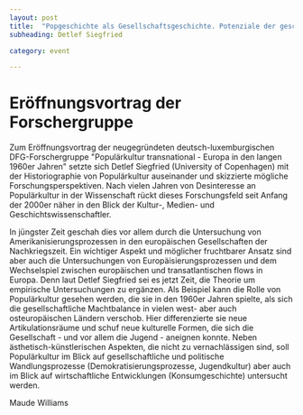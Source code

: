 ```yaml
---
layout: post
title:  "Popgeschichte als Gesellschaftsgeschichte. Potenziale der geschichtswissenschaftlichen Erforschung populärer Kulturen"
subheading: Detlef Siegfried

category: event

---
```


# Eröffnungsvortrag der Forschergruppe
Zum Eröffnungsvortrag der neugegründeten deutsch-luxemburgischen DFG-Forschergruppe "Populärkultur transnational - Europa in den langen 1960er Jahren" setzte sich Detlef Siegfried (University of Copenhagen) mit der Historiographie von Populärkultur auseinander und skizzierte mögliche Forschungsperspektiven. Nach vielen Jahren von Desinteresse an Populärkultur in der Wissenschaft rückt dieses Forschungsfeld seit Anfang der 2000er näher in den Blick der Kultur-, Medien- und Geschichtswissenschaftler.

<!-- more -->
In jüngster Zeit geschah dies vor allem durch die Untersuchung von Amerikanisierungsprozessen in den europäischen Gesellschaften der Nachkriegszeit. Ein wichtiger Aspekt und möglicher fruchtbarer Ansatz sind aber auch die Untersuchungen von Europäisierungsprozessen und dem Wechselspiel zwischen europäischen und transatlantischen flows in Europa. Denn laut Detlef Siegfried sei es jetzt Zeit, die Theorie um empirische Untersuchungen zu ergänzen. Als Beispiel kann die Rolle von Populärkultur gesehen werden, die sie in den 1960er Jahren spielte, als sich die gesellschaftliche Machtbalance in vielen west- aber auch osteuropäischen Ländern verschob. Hier differenzierte sie neue Artikulationsräume und schuf neue kulturelle Formen, die sich die Gesellschaft - und vor allem die Jugend - aneignen konnte.
Neben ästhetisch-künstlerischen Aspekten, die nicht zu vernachlässigen sind, soll Populärkultur im Blick auf gesellschaftliche und politische Wandlungsprozesse (Demokratisierungsprozesse, Jugendkultur) aber auch im Blick auf wirtschaftliche Entwicklungen (Konsumgeschichte) untersucht werden.

Maude Williams
